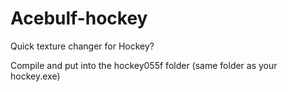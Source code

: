 Acebulf-hockey
==============

Quick texture changer for Hockey?

Compile and put into the hockey055f folder (same folder as your hockey.exe)
